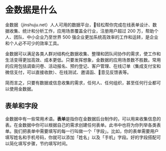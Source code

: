 # 金数据是什么

金数据（jinshuju.net）人人可用的数据平台，轻松帮你完成在线表单设计、数据收集、统计和分析工作，应用场景覆盖全行业，注册用户超过 200 万，帮助个人、团队、中小企业乃至世界 500 强企业更加系统高效率的工作和运转，是企业和个人必不可少的效率工具。

金数据可以满足各类人群对结构化数据收集、整理和团队间协作的需求，使工作和生活变得更加高效、成本更低。只要发挥想象，金数据的应用场景数不胜数。常用的应用包括调查问卷、活动报名、预约登记、客户管理、在线订单（集成支付宝和微信支付，可以直接收款）、在线测试、邀请函、意见反馈表等。

简而言之，只要有数据或信息收集的需求，任何人、任何组织，甚至任何行业都可以使用金数据。

## 表单和字段

金数据中有一些常用术语。**表单**是指你在金数据后台制作的，可以用来收集信息的表。在金数据中你可以根据自己的需求创建任何表单。此书中也将为你列举各类表单。我们把表单中需要填写的每一行叫做一个「字段」。比如，你的表单需要用户填写姓名和手机号码，你就可以添加「姓名」以及「手机」字段。好的字段搭配可以简化填写步骤，节约填写时间。



